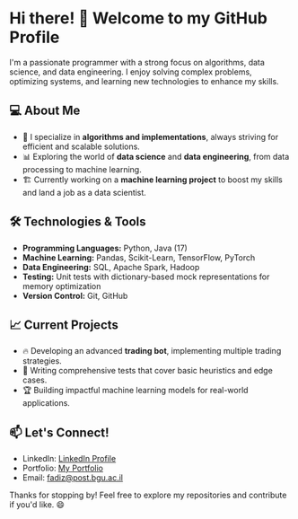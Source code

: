 # Hi there! 👋 Welcome to my GitHub Profile

I'm a passionate programmer with a strong focus on algorithms, data science, and data engineering. I enjoy solving complex problems, optimizing systems, and learning new technologies to enhance my skills.

## 💻 About Me
- 🧠 I specialize in **algorithms and implementations**, always striving for efficient and scalable solutions.
- 📊 Exploring the world of **data science** and **data engineering**, from data processing to machine learning.
- 🏗️ Currently working on a **machine learning project** to boost my skills and land a job as a data scientist.

## 🛠️ Technologies & Tools
- **Programming Languages:** Python, Java (17)
- **Machine Learning:** Pandas, Scikit-Learn, TensorFlow, PyTorch
- **Data Engineering:** SQL, Apache Spark, Hadoop
- **Testing:** Unit tests with dictionary-based mock representations for memory optimization
- **Version Control:** Git, GitHub

## 📈 Current Projects
- 🔥 Developing an advanced **trading bot**, implementing multiple trading strategies.
- 🧪 Writing comprehensive tests that cover basic heuristics and edge cases.
- 🏆 Building impactful machine learning models for real-world applications.

## 📫 Let's Connect!
- LinkedIn: [LinkedIn Profile](https://www.linkedin.com/in/fadi-zoabi/)
- Portfolio: [My Portfolio](https://fadiz911.github.io/portfolio/)
- Email: fadiz@post.bgu.ac.il

Thanks for stopping by! Feel free to explore my repositories and contribute if you'd like. 😄

